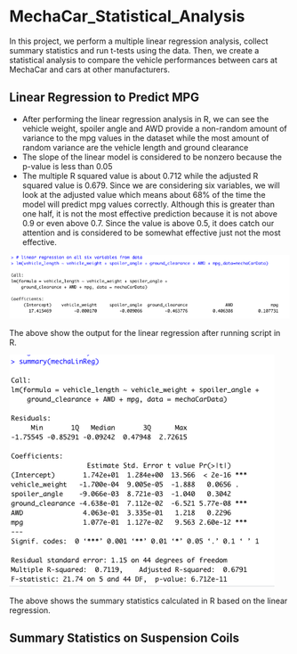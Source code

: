 # MechaCar_Statistical_Analysis
In this project, we perform a multiple linear regression analysis, collect summary statistics and run t-tests using the data. Then, we create a statistical analysis to compare the vehicle performances between cars at MechaCar and cars at other manufacturers.

## Linear Regression to Predict MPG
- After performing the linear regression analysis in R, we can see the vehicle weight, spoiler angle and AWD provide a non-random amount of variance to the mpg values in the dataset while the most amount of random variance are the vehicle length and ground clearance
- The slope of the linear model is considered to be nonzero because the p-value is less than 0.05
- The multiple R squared value is about 0.712 while the adjusted R squared value is 0.679. Since we are considering six variables, we will look at the adjusted value which means about 68% of the time the model will predict mpg values correctly. Although this is greater than one half, it is not the most effective prediction because it is not above 0.9 or even above 0.7. Since the value is above 0.5, it does catch our attention and is considered to be somewhat effective just not the most effective.


![Linear Regression output](https://github.com/kmaluccio/MechaCar_Statistical_Analysis/blob/main/multLinReg.png)

The above show the output for the linear regression after running script in R.

![Summary Statistics](https://github.com/kmaluccio/MechaCar_Statistical_Analysis/blob/main/summaryStats.png)

The above shows the summary statistics calculated in R based on the linear regression.

## Summary Statistics on Suspension Coils


